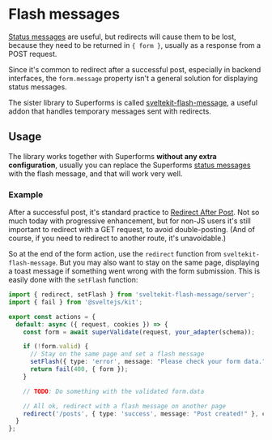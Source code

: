 
# Flash messages

<Head title="Integrate Superforms with sveltekit-flash-message" />

[Status messages](/concepts/messages) are useful, but redirects will cause them to be lost, because they need to be returned in `{ form }`, usually as a response from a POST request.

Since it's common to redirect after a successful post, especially in backend interfaces, the `form.message` property isn't a general solution for displaying status messages.

The sister library to Superforms is called [sveltekit-flash-message](https://github.com/ciscoheat/sveltekit-flash-message), a useful addon that handles temporary messages sent with redirects.

## Usage

The library works together with Superforms **without any extra configuration**, usually you can replace the Superforms [status messages](/concepts/messages) with the flash message, and that will work very well.

### Example

After a successful post, it's standard practice to [Redirect After Post](https://www.theserverside.com/news/1365146/Redirect-After-Post). Not so much today with progressive enhancement, but for non-JS users it's still important to redirect with a GET request, to avoid double-posting. (And of course, if you need to redirect to another route, it's unavoidable.)

So at the end of the form action, use the `redirect` function from `sveltekit-flash-message`. But you may also want to stay on the same page, displaying a toast message if something went wrong with the form submission. This is easily done with the `setFlash` function:

```ts
import { redirect, setFlash } from 'sveltekit-flash-message/server';
import { fail } from '@sveltejs/kit';

export const actions = {
  default: async ({ request, cookies }) => {
    const form = await superValidate(request, your_adapter(schema));

    if (!form.valid) {
      // Stay on the same page and set a flash message
      setFlash({ type: 'error', message: "Please check your form data." }, cookies);
      return fail(400, { form });
    }

    // TODO: Do something with the validated form.data

    // All ok, redirect with a flash message on another page
    redirect('/posts', { type: 'success', message: "Post created!" }, cookies);
  }
};
```
